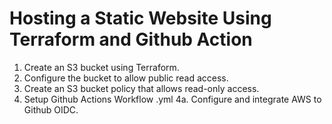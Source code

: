 
# Hosting a Static Website Using Terraform and Github Action

1. Create an S3 bucket using Terraform.
2. Configure the bucket to allow public read access.
3. Create an S3 bucket policy that allows read-only access.
4. Setup Github Actions Workflow .yml 
4a. Configure and integrate AWS to Github OIDC.





